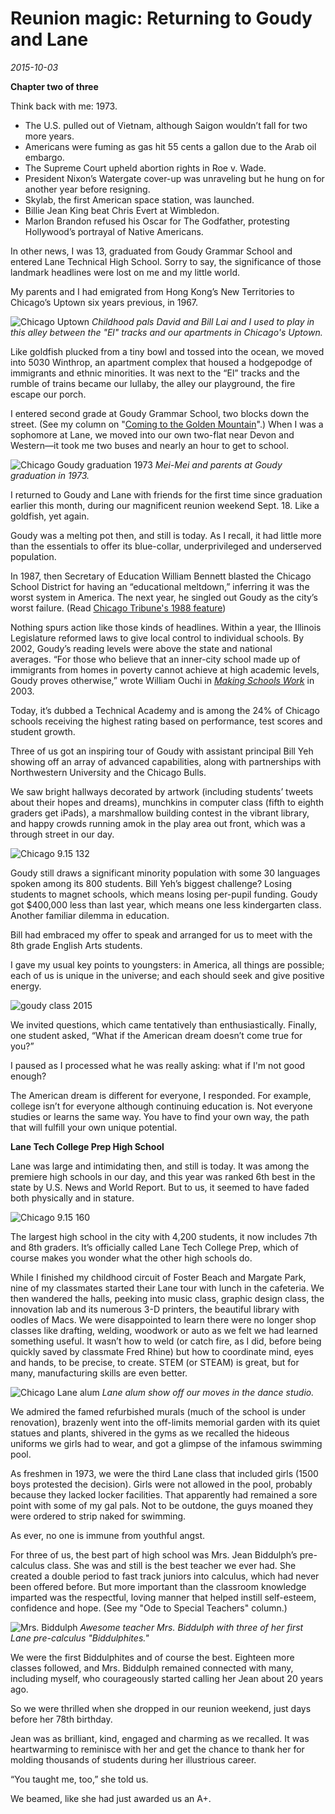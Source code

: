 # Reunion magic: Returning to Goudy and Lane
*2015-10-03*

**Chapter two of three**

Think back with me: 1973.

- The U.S. pulled out of Vietnam, although Saigon wouldn’t fall for two more years.
- Americans were fuming as gas hit 55 cents a gallon due to the Arab oil embargo.
- The Supreme Court upheld abortion rights in Roe v. Wade.
- President Nixon’s Watergate cover-up was unraveling but he hung on for another year before resigning.
- Skylab, the first American space station, was launched.
- Billie Jean King beat Chris Evert at Wimbledon.
- Marlon Brandon refused his Oscar for The Godfather, protesting Hollywood’s portrayal of Native Americans.

In other news, I was 13, graduated from Goudy Grammar School and entered Lane Technical High School. Sorry to say, the significance of those landmark headlines were lost on me and my little world.

My parents and I had emigrated from Hong Kong’s New Territories to Chicago’s Uptown six years previous, in 1967.

![Chicago Uptown ](./Images/Blog/chicago-9-15-137.jpg) 
*Childhood pals David and Bill Lai and I used to play in this alley between the "El" tracks and our apartments in Chicago's Uptown.*

Like goldfish plucked from a tiny bowl and tossed into the ocean, we moved into 5030 Winthrop, an apartment complex that housed a hodgepodge of immigrants and ethnic minorities. It was next to the “El” tracks and the rumble of trains became our lullaby, the alley our playground, the fire escape our porch.<!--more-->

I entered second grade at Goudy Grammar School, two blocks down the street. (See my column on "[Coming to the Golden Mountain](http://www.meimeikirk.com/#!personal-tales/bkr35)".) When I was a sophomore at Lane, we moved into our own two-flat near Devon and Western—it took me two buses and nearly an hour to get to school.

![Chicago Goudy graduation 1973](./Images/Blog/mm-fam-grammar-school-graduate1.jpg) 
*Mei-Mei and parents at Goudy graduation in 1973.*

I returned to Goudy and Lane with friends for the first time since graduation earlier this month, during our magnificent reunion weekend Sept. 18. Like a goldfish, yet again.

Goudy was a melting pot then, and still is today. As I recall, it had little more than the essentials to offer its blue-collar, underprivileged and underserved population.

In 1987, then Secretary of Education William Bennett blasted the Chicago School District for having an “educational meltdown,” inferring it was the worst system in America. The next year, he singled out Goudy as the city’s worst failure. (Read [Chicago Tribune's 1988 feature](http://articles.chicagotribune.com/1988-05-15/news/8803180492_1_pipe-mcdonald-school-day))

Nothing spurs action like those kinds of headlines. Within a year, the Illinois Legislature reformed laws to give local control to individual schools. By 2002, Goudy’s reading levels were above the state and national averages. “For those who believe that an inner-city school made up of immigrants from homes in poverty cannot achieve at high academic levels, Goudy proves otherwise,” wrote William Ouchi in _[Making Schools Work](http://books.simonandschuster.com/Making-Schools-Work/William-G-Ouchi/9781439150450)_ in 2003.

Today, it’s dubbed a Technical Academy and is among the 24% of Chicago schools receiving the highest rating based on performance, test scores and student growth.

Three of us got an inspiring tour of Goudy with assistant principal Bill Yeh showing off an array of advanced capabilities, along with partnerships with Northwestern University and the Chicago Bulls.

We saw bright hallways decorated by artwork (including students’ tweets about their hopes and dreams), munchkins in computer class (fifth to eighth graders get iPads), a marshmallow building contest in the vibrant library, and happy crowds running amok in the play area out front, which was a through street in our day.

![Chicago 9.15 132](./Images/Blog/chicago-9-15-132.jpg)

Goudy still draws a significant minority population with some 30 languages spoken among its 800 students. Bill Yeh’s biggest challenge? Losing students to magnet schools, which means losing per-pupil funding. Goudy got $400,000 less than last year, which means one less kindergarten class. Another familiar dilemma in education.

Bill had embraced my offer to speak and arranged for us to meet with the 8th grade English Arts students.

I gave my usual key points to youngsters: in America, all things are possible; each of us is unique in the universe; and each should seek and give positive energy.

![goudy class 2015](./Images/Blog/goudy-class-2015.jpg)

We invited questions, which came tentatively than enthusiastically. Finally, one student asked, “What if the American dream doesn’t come true for you?”

I paused as I processed what he was really asking: what if I'm not good enough?

The American dream is different for everyone, I responded. For example, college isn’t for everyone although continuing education is. Not everyone studies or learns the same way. You have to find your own way, the path that will fulfill your own unique potential.

**Lane Tech College Prep High School**

Lane was large and intimidating then, and still is today. It was among the premiere high schools in our day, and this year was ranked 6th best in the state by U.S. News and World Report. But to us, it seemed to have faded both physically and in stature.

![Chicago 9.15 160](./Images/Blog/chicago-9-15-160.jpg)

The largest high school in the city with 4,200 students, it now includes 7th and 8th graders. It’s officially called Lane Tech College Prep, which of course makes you wonder what the other high schools do.

While I finished my childhood circuit of Foster Beach and Margate Park, nine of my classmates started their Lane tour with lunch in the cafeteria. We then wandered the halls, peeking into music class, graphic design class, the innovation lab and its numerous 3-D printers, the beautiful library with oodles of Macs. We were disappointed to learn there were no longer shop classes like drafting, welding, woodwork or auto as we felt we had learned something useful. It wasn’t how to weld (or catch fire, as I did, before being quickly saved by classmate Fred Rhine) but how to coordinate mind, eyes and hands, to be precise, to create. STEM (or STEAM) is great, but for many, manufacturing skills are even better.

![Chicago Lane alum](./Images/Blog/chicago-9-15-186.jpg) 
*Lane alum show off our moves in the dance studio.*

We admired the famed refurbished murals (much of the school is under renovation), brazenly went into the off-limits memorial garden with its quiet statues and plants, shivered in the gyms as we recalled the hideous uniforms we girls had to wear, and got a glimpse of the infamous swimming pool.

As freshmen in 1973, we were the third Lane class that included girls (1500 boys protested the decision). Girls were not allowed in the pool, probably because they lacked locker facilities. That apparently had remained a sore point with some of my gal pals. Not to be outdone, the guys moaned they were ordered to strip naked for swimming.

As ever, no one is immune from youthful angst.

For three of us, the best part of high school was Mrs. Jean Biddulph’s pre-calculus class. She was and still is the best teacher we ever had. She created a double period to fast track juniors into calculus, which had never been offered before. But more important than the classroom knowledge imparted was the respectful, loving manner that helped instill self-esteem, confidence and hope. (See my "Ode to Special Teachers" column.)

![Mrs. Biddulph](./Images/Blog/fullsizerender-1.jpg) 
*Awesome teacher Mrs. Biddulph with three of her first Lane pre-calculus "Biddulphites."*

We were the first Biddulphites and of course the best. Eighteen more classes followed, and Mrs. Biddulph remained connected with many, including myself, who courageously started calling her Jean about 20 years ago.

So we were thrilled when she dropped in our reunion weekend, just days before her 78th birthday.

Jean was as brilliant, kind, engaged and charming as we recalled. It was heartwarming to reminisce with her and get the chance to thank her for molding thousands of students during her illustrious career.

“You taught me, too,” she told us.

We beamed, like she had just awarded us an A+.
